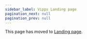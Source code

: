 ```yaml
---
sidebar_label: Vipps Landing page
pagination_next: null
pagination_prev: null
---
```


This page has moved to [Landing page](landing-page.md).